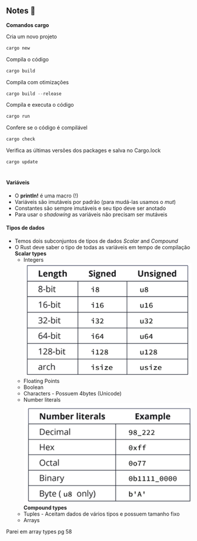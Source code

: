 ## Notes :memo:

**Comandos cargo**

Cria um novo projeto
```rust
cargo new
```

Compila o código
```rust
cargo build
```

Compila com otimizações
```rust
cargo build --release
```

Compila e executa o código
```rust
cargo run
```

Confere se o código é compilável
```rust
cargo check
```

Verifica as últimas versões dos packages e salva no Cargo.lock
```rust
cargo update
```

#

#### Variáveis
 - O **println!** é uma macro (!) 
 - Variáveis são imutáveis por padrão (para mudá-las usamos o *mut*)
 - Constantes são sempre imutáveis e seu tipo deve ser anotado
 - Para usar o *shadowing* as variáveis não precisam ser mutáveis

#### Tipos de dados
 - Temos dois subconjuntos de tipos de dados *Scalar* and *Compound*
 - O Rust deve saber o tipo de todas as variáveis em tempo de compilação
  **Scalar types**
   - Integers
  ![alt text](image.png)
   - Floating Points
   - Boolean
   - Characters - Possuem 4bytes (Unicode)
   - Number literals
  ![alt text](image-1.png)
  **Compound types**
   - Tuples - Aceitam dados de vários tipos e possuem tamanho fixo
   - Arrays

Parei em array types pg 58
